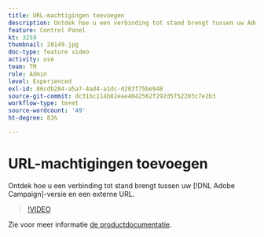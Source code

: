 ```yaml
---
title: URL-machtigingen toevoegen
description: Ontdek hoe u een verbinding tot stand brengt tussen uw Adobe Campaign-versie en een externe URL.
feature: Control Panel
kt: 3259
thumbnail: 28149.jpg
doc-type: feature video
activity: use
team: TM
role: Admin
level: Experienced
exl-id: 86cdb284-a5a7-4ad4-a1dc-d203f75be948
source-git-commit: dc31bc114b82eae4042562f292d5f52203c7e2b3
workflow-type: tm+mt
source-wordcount: '49'
ht-degree: 83%

---
```


# URL-machtigingen toevoegen

Ontdek hoe u een verbinding tot stand brengt tussen uw [!DNL Adobe Campaign]-versie en een externe URL.

>[!VIDEO](https://video.tv.adobe.com/v/28149?quality=12)

Zie voor meer informatie [de productdocumentatie](https://experienceleague.adobe.com/docs/control-panel/using/instances-settings/url-permissions.html?lang=nl).

